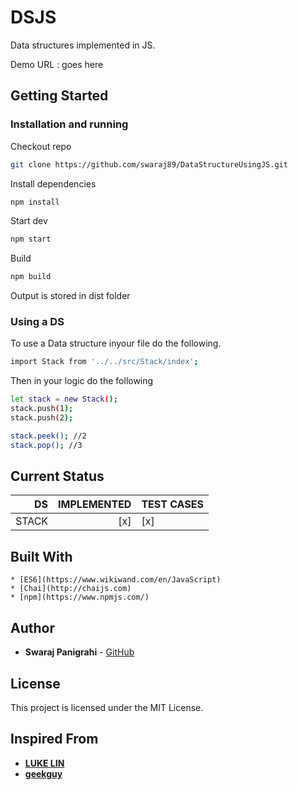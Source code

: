 # DSJS 

Data structures implemented in JS.

Demo URL : goes here
## Getting Started

### Installation and running

Checkout repo 
```sh
git clone https://github.com/swaraj89/DataStructureUsingJS.git
```
Install dependencies

```sh
npm install
```

Start dev

```sh
npm start
```

Build

```sh
npm build
```
Output is stored in dist folder

### Using a DS

To use a Data structure inyour file do the following.

```sh
import Stack from '../../src/Stack/index';
```

Then in your logic do the following

```sh
let stack = new Stack();
stack.push(1);
stack.push(2);

stack.peek(); //2
stack.pop(); //3
```
## Current Status


| DS 	|  IMPLEMENTED	|  TEST CASES 	|
|--:	|--:	|---	|
| STACK 	| [x] | [x] 	|

## Built With
    * [ES6](https://www.wikiwand.com/en/JavaScript)
    * [Chai](http://chaijs.com)
    * [npm](https://www.npmjs.com/)

## Author

* **Swaraj Panigrahi** - [GitHub](https://github.com/swaraj89)

## License

This project is licensed under the MIT License.

## Inspired From

* [**LUKE LIN**](https://github.com/LukeLin)
* [**geekguy**](https://github.com/geekguy)
